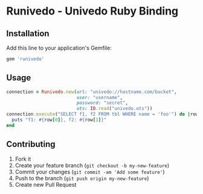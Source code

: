 # Runivedo - Univedo Ruby Binding 

## Installation

Add this line to your application's Gemfile:

```ruby
gem 'runivedo'
```

## Usage

```ruby
connection = Runivedo.new(url: "univedo://hostname.com/bucket",
                          user: "username",
                          password: "secret",
                          uts: IO.read("univedo.uts"))
connection.execute("SELECT f1, f2 FROM tbl WHERE name = 'foo'") do |row|
  puts "f1: #{row[0]}, f2: #{row[1]}"
end
```

## Contributing

1. Fork it
2. Create your feature branch (`git checkout -b my-new-feature`)
3. Commit your changes (`git commit -am 'Add some feature'`)
4. Push to the branch (`git push origin my-new-feature`)
5. Create new Pull Request
